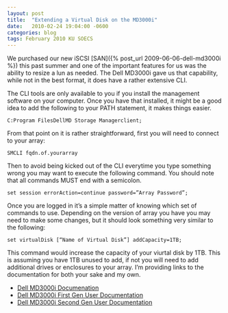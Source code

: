 ```yaml
---
layout: post
title:  "Extending a Virtual Disk on the MD3000i"
date:   2010-02-24 19:04:00 -0600
categories: blog
tags: February 2010 KU SOECS
---
```

We purchased our new iSCSI [SAN]({% post_url 2009-06-06-dell-md3000i %}) this past summer and one of the important features for us was the ability to resize a lun as needed. The Dell MD3000i gave us that capability, while not in the best format, it does have a rather extensive CLI.

The CLI tools are only available to you if you install the management software on your computer. Once you have that installed, it might be a good idea to add the following to your PATH statement, it makes things easier.

``` dos
C:Program FilesDellMD Storage Managerclient;
```

From that point on it is rather straightforward, first you will need to connect to your array:

``` dos
SMCLI fqdn.of.yourarray
```

Then to avoid being kicked out of the CLI everytime you type something wrong you may want to execute the following command. You should note that all commands MUST end with a semicolon.

``` dos
set session errorAction=continue password=”Array Password”;
```

Once you are logged in it’s a simple matter of knowing which set of commands to use. Depending on the version of array you have you may need to make some changes, but it should look something very similar to the following:

``` dos
set virtualDisk [“Name of Virtual Disk”] addCapacity=1TB;
```

This command would increase the capacity of your viurtal disk by 1TB. This is assuming you have 1TB unused to add, if not you will need to add additional drives or enclosures to your array. I’m providing links to the documentation for both your sake and my own.

* [Dell MD3000i Documenation](http://support.dell.com/support/edocs/systems/md3000i/en/index.htm)
* [Dell MD3000i First Gen User Documentation](http://support.dell.com/support/edocs/systems/md3000i/en/1stGen/index.htm)
* [Dell MD3000i Second Gen User Documentation](http://support.dell.com/support/edocs/systems/md3000i/en/2ndGen/index.htm)
